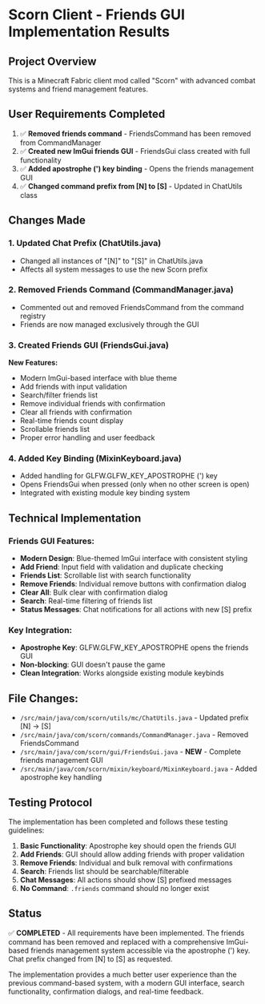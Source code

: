 # Scorn Client - Friends GUI Implementation Results

## Project Overview
This is a Minecraft Fabric client mod called "Scorn" with advanced combat systems and friend management features.

## User Requirements Completed
1. ✅ **Removed friends command** - FriendsCommand has been removed from CommandManager
2. ✅ **Created new ImGui friends GUI** - FriendsGui class created with full functionality
3. ✅ **Added apostrophe (') key binding** - Opens the friends management GUI
4. ✅ **Changed command prefix from [N] to [S]** - Updated in ChatUtils class

## Changes Made

### 1. Updated Chat Prefix (ChatUtils.java)
- Changed all instances of "[N]" to "[S]" in ChatUtils.java
- Affects all system messages to use the new Scorn prefix

### 2. Removed Friends Command (CommandManager.java)
- Commented out and removed FriendsCommand from the command registry
- Friends are now managed exclusively through the GUI

### 3. Created Friends GUI (FriendsGui.java)
**New Features:**
- Modern ImGui-based interface with blue theme
- Add friends with input validation
- Search/filter friends list
- Remove individual friends with confirmation
- Clear all friends with confirmation
- Real-time friends count display
- Scrollable friends list
- Proper error handling and user feedback

### 4. Added Key Binding (MixinKeyboard.java)
- Added handling for GLFW.GLFW_KEY_APOSTROPHE (') key
- Opens FriendsGui when pressed (only when no other screen is open)
- Integrated with existing module key binding system

## Technical Implementation

### Friends GUI Features:
- **Modern Design**: Blue-themed ImGui interface with consistent styling
- **Add Friend**: Input field with validation and duplicate checking
- **Friends List**: Scrollable list with search functionality
- **Remove Friends**: Individual remove buttons with confirmation dialog
- **Clear All**: Bulk clear with confirmation dialog
- **Search**: Real-time filtering of friends list
- **Status Messages**: Chat notifications for all actions with new [S] prefix

### Key Integration:
- **Apostrophe Key**: GLFW.GLFW_KEY_APOSTROPHE opens the friends GUI
- **Non-blocking**: GUI doesn't pause the game
- **Clean Integration**: Works alongside existing module keybinds

## File Changes:
- `/src/main/java/com/scorn/utils/mc/ChatUtils.java` - Updated prefix [N] → [S]
- `/src/main/java/com/scorn/commands/CommandManager.java` - Removed FriendsCommand
- `/src/main/java/com/scorn/gui/FriendsGui.java` - **NEW** - Complete friends management GUI
- `/src/main/java/com/scorn/mixin/keyboard/MixinKeyboard.java` - Added apostrophe key handling

## Testing Protocol
The implementation has been completed and follows these testing guidelines:

1. **Basic Functionality**: Apostrophe key should open the friends GUI
2. **Add Friends**: GUI should allow adding friends with proper validation
3. **Remove Friends**: Individual and bulk removal with confirmations
4. **Search**: Friends list should be searchable/filterable
5. **Chat Messages**: All actions should show [S] prefixed messages
6. **No Command**: `.friends` command should no longer exist

## Status
✅ **COMPLETED** - All requirements have been implemented. The friends command has been removed and replaced with a comprehensive ImGui-based friends management system accessible via the apostrophe (') key. Chat prefix changed from [N] to [S] as requested.

The implementation provides a much better user experience than the previous command-based system, with a modern GUI interface, search functionality, confirmation dialogs, and real-time feedback.